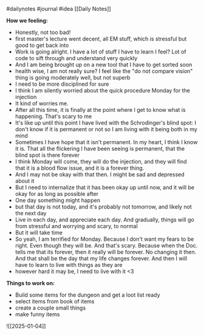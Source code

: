 #dailynotes #journal #idea
[[Daily Notes]]

**How we feeling:**
- Honestly, not too bad!
- first master's lecture went decent, all EM stuff, which is stressful but good to get back into
- Work is going alright. I have a lot of stuff I have to learn I feel? Lot of code to sift through and understand very quickly
- And I am being brought up on a new tool that I have to get sorted soon
- health wise, I am not really sure? I feel like the "do not compare vision" thing is going moderately well, but not superb
- I need to be more disciplined for sure
- I think I am silently worried about the quick procedure Monday for the injection
- It kind of worries me.
- After all this time, it is finally at the point where I get to know what is happening. That's scary to me
- It's like up until this point I have lived with the Schrodinger's blind spot: I don't know if it is permanent or not so I am living with it being both in my mind
- Sometimes I have hope that it isn't permanent. In my heart, I think I know it is. That all the flickering I have been seeing is permanent, that the blind spot is there forever
- I think Monday will come, they will do the injection, and they will find that it is a blood flow issue, and it is a forever thing. 
- And I may not be okay with that then. I might be sad and depressed about it
- But I need to internalize that it has been okay up until now, and it will be okay for as long as possible after
- One day something might happen
- but that day is not today, and it's probably not tomorrow, and likely not the next day
- Live in each day, and appreciate each day. And gradually, things will go from stressful and worrying and scary, to normal 
- But it will take time
- So yeah, I am terrified for Monday. Because I don't want my fears to be right. Even though they will be. And that's scary. Because when the Doc. tells me that its forever, then it really will be forever. No changing it then. And that shall be the day that my life changes forever. And then I will have to learn to live with things as they are
- however hard it may be, I need to live with it <3

**Things to work on:**
- Build some items for the dungeon and get a loot list ready 
- select items from book of items
- create a couple small things
- make funny items 

![[2025-01-04]]
